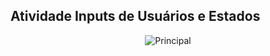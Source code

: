 ## Atividade Inputs de Usuários e Estados

<div align="center">
  <img src="StateExample\src\screens\Images\Principal.PNG" alt="Principal">
</div>